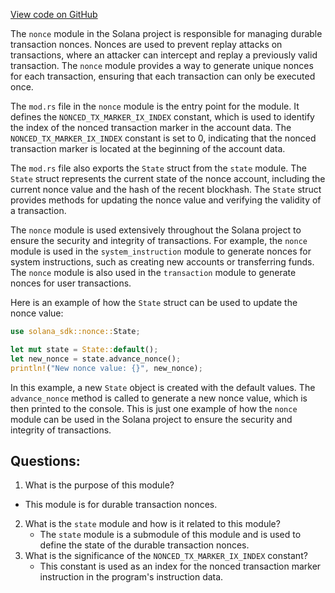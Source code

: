 [View code on GitHub](https://github.com/solana-labs/solana/blob/master/sdk/program/src/nonce/mod.rs)

The `nonce` module in the Solana project is responsible for managing durable transaction nonces. Nonces are used to prevent replay attacks on transactions, where an attacker can intercept and replay a previously valid transaction. The `nonce` module provides a way to generate unique nonces for each transaction, ensuring that each transaction can only be executed once.

The `mod.rs` file in the `nonce` module is the entry point for the module. It defines the `NONCED_TX_MARKER_IX_INDEX` constant, which is used to identify the index of the nonced transaction marker in the account data. The `NONCED_TX_MARKER_IX_INDEX` constant is set to 0, indicating that the nonced transaction marker is located at the beginning of the account data.

The `mod.rs` file also exports the `State` struct from the `state` module. The `State` struct represents the current state of the nonce account, including the current nonce value and the hash of the recent blockhash. The `State` struct provides methods for updating the nonce value and verifying the validity of a transaction.

The `nonce` module is used extensively throughout the Solana project to ensure the security and integrity of transactions. For example, the `nonce` module is used in the `system_instruction` module to generate nonces for system instructions, such as creating new accounts or transferring funds. The `nonce` module is also used in the `transaction` module to generate nonces for user transactions.

Here is an example of how the `State` struct can be used to update the nonce value:

```rust
use solana_sdk::nonce::State;

let mut state = State::default();
let new_nonce = state.advance_nonce();
println!("New nonce value: {}", new_nonce);
```

In this example, a new `State` object is created with the default values. The `advance_nonce` method is called to generate a new nonce value, which is then printed to the console. This is just one example of how the `nonce` module can be used in the Solana project to ensure the security and integrity of transactions.
## Questions: 
 1. What is the purpose of this module?
   - This module is for durable transaction nonces.
2. What is the `state` module and how is it related to this module?
   - The `state` module is a submodule of this module and is used to define the state of the durable transaction nonces.
3. What is the significance of the `NONCED_TX_MARKER_IX_INDEX` constant?
   - This constant is used as an index for the nonced transaction marker instruction in the program's instruction data.